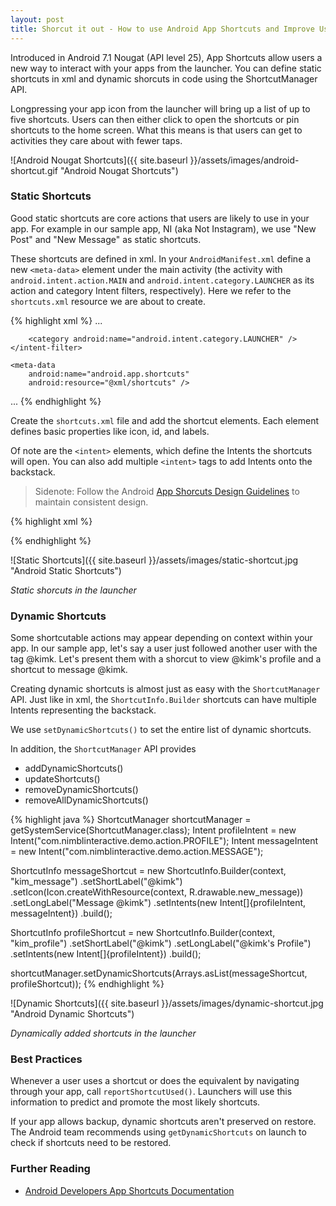 ```yaml
---
layout: post
title: Shorcut it out - How to use Android App Shortcuts and Improve Usability
---
```

Introduced in Android 7.1 Nougat (API level 25), App Shortcuts allow users a new way to interact with your apps from the launcher. You can define static shortcuts in xml and dynamic shorcuts in code using the ShortcutManager API.

Longpressing your app icon from the launcher will bring up a list of up to five shortcuts. Users can then either click to open the shortcuts or pin shortcuts to the home screen. What this means is that users can get to activities they care about with fewer taps.

![Android Nougat Shortcuts]({{ site.baseurl }}/assets/images/android-shortcut.gif "Android Nougat Shortcuts")

### Static Shortcuts

Good static shortcuts are core actions that users are likely to use in your app. For example in our sample app, NI (aka Not Instagram), we use "New Post" and "New Message" as static shortcuts.

These shortcuts are defined in xml. In your `AndroidManifest.xml` define a new `<meta-data>` element under the main activity (the activity with `android.intent.action.MAIN` and `android.intent.category.LAUNCHER` as its action and category Intent filters, respectively). Here we refer to the `shortcuts.xml` resource we are about to create.

{% highlight xml %}
...
<activity
    android:name=".MainActivity"
    android:label="@string/app_name"
    android:theme="@style/AppTheme.NoActionBar">
    <intent-filter>
        <action android:name="android.intent.action.MAIN" />

        <category android:name="android.intent.category.LAUNCHER" />
    </intent-filter>

    <meta-data
        android:name="android.app.shortcuts"
        android:resource="@xml/shortcuts" />
</activity>
...
{% endhighlight %}

Create the `shortcuts.xml` file and add the shortcut elements. Each element defines basic properties like icon, id, and labels. 

Of note are the `<intent>` elements, which define the Intents the shortcuts will open. You can also add multiple `<intent>` tags to add Intents onto the backstack.

> Sidenote: Follow the Android [App Shorcuts Design Guidelines][design-guidelines] to maintain consistent design.

{% highlight xml %}
<?xml version="1.0" encoding="utf-8"?>
<shortcuts xmlns:android="http://schemas.android.com/apk/res/android">
    <shortcut
        android:enabled="true"
        android:icon="@drawable/new_post"
        android:shortcutDisabledMessage="@string/new_post"
        android:shortcutId="post"
        android:shortcutLongLabel="@string/new_post"
        android:shortcutShortLabel="@string/new_post">
        <intent
            android:action="android.intent.action.VIEW"
            android:targetClass="com.nimblinteractive.demo.PostActivity"
            android:targetPackage="com.nimblinteractive.demo" />
    </shortcut>
    <shortcut
        android:enabled="true"
        android:icon="@drawable/new_message"
        android:shortcutDisabledMessage="@string/new_message"
        android:shortcutId="message"
        android:shortcutLongLabel="@string/new_message"
        android:shortcutShortLabel="@string/new_message">
        <intent
            android:action="android.intent.action.VIEW"
            android:targetClass="com.nimblinteractive.demo.NewMessageActivity"
            android:targetPackage="com.nimblinteractive.demo" />
    </shortcut>
</shortcuts>
{% endhighlight %}

![Static Shortcuts]({{ site.baseurl }}/assets/images/static-shortcut.jpg "Android Static Shortcuts")

_Static shorcuts in the launcher_

### Dynamic Shortcuts

Some shortcutable actions may appear depending on context within your app. In our sample app, let's say a user just followed another user with the tag @kimk. Let's present them with a shorcut to view @kimk's profile and a shortcut to message @kimk.

Creating dynamic shortcuts is almost just as easy with the `ShortcutManager` API. Just like in xml, the `ShortcutInfo.Builder` shortcuts can have multiple Intents representing the backstack.

We use `setDynamicShortcuts()` to set the entire list of dynamic shortcuts. 

In addition, the `ShortcutManager` API provides

* addDynamicShortcuts()
* updateShortcuts()
* removeDynamicShortcuts()
* removeAllDynamicShortcuts()

{% highlight java %}
ShortcutManager shortcutManager = getSystemService(ShortcutManager.class);
Intent profileIntent = new Intent("com.nimblinteractive.demo.action.PROFILE");
Intent messageIntent = new Intent("com.nimblinteractive.demo.action.MESSAGE");

ShortcutInfo messageShortcut = new ShortcutInfo.Builder(context, "kim_message")
        .setShortLabel("@kimk")
        .setIcon(Icon.createWithResource(context, R.drawable.new_message))
        .setLongLabel("Message @kimk")
        .setIntents(new Intent[]{profileIntent, messageIntent})
        .build();

ShortcutInfo profileShortcut = new ShortcutInfo.Builder(context, "kim_profile")
        .setShortLabel("@kimk")
        .setLongLabel("@kimk's Profile")
        .setIntents(new Intent[]{profileIntent})
        .build();

shortcutManager.setDynamicShortcuts(Arrays.asList(messageShortcut, profileShortcut));
{% endhighlight %}

![Dynamic Shortcuts]({{ site.baseurl }}/assets/images/dynamic-shortcut.jpg "Android Dynamic Shortcuts")

_Dynamically added shortcuts in the launcher_

### Best Practices

Whenever a user uses a shortcut or does the equivalent by navigating through your app, call `reportShortcutUsed()`. Launchers will use this information to predict and promote the most likely shortcuts.

If your app allows backup, dynamic shortcuts aren't preserved on restore. The Android team recommends using `getDynamicShortcuts` on launch to check if shortcuts need to be restored.

### Further Reading

* [Android Developers App Shortcuts Documentation][docs]

[design-guidelines]:	//commondatastorage.googleapis.com/androiddevelopers/shareables/design/app-shortcuts-design-guidelines.pdf
[docs]:	//developer.android.com/guide/topics/ui/shortcuts.html

